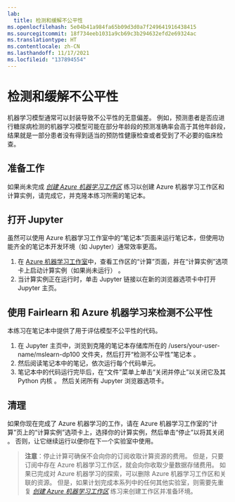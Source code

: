 ```yaml
---
lab:
  title: 检测和缓解不公平性
ms.openlocfilehash: 5e04b41a984fa65b09d3d0a7f249641916438415
ms.sourcegitcommit: 18f734eeb1031a9cb69c3b294632efd2e69324ac
ms.translationtype: HT
ms.contentlocale: zh-CN
ms.lasthandoff: 11/17/2021
ms.locfileid: "137894554"
---
```

# <a name="detect-and-mitigate-unfairness"></a>检测和缓解不公平性

机器学习模型通常可以封装导致不公平性的无意偏差。 例如，预测患者是否应进行糖尿病检测的机器学习模型可能在部分年龄段的预测准确率会高于其他年龄段，结果就是一部分患者没有得到适当的预防性健康检查或者受到了不必要的临床检查。

## <a name="before-you-start"></a>准备工作

如果尚未完成 *[创建 Azure 机器学习工作区](01-create-a-workspace.md)* 练习以创建 Azure 机器学习工作区和计算实例，请完成它，并克隆本练习所需的笔记本。

## <a name="open-jupyter"></a>打开 Jupyter

虽然可以使用 Azure 机器学习工作室中的“笔记本”页面来运行笔记本，但使用功能齐全的笔记本开发环境（如 Jupyter）通常效率更高。

1. 在 [Azure 机器学习工作室](https://ml.azure.com)中，查看工作区的“计算”页面，并在“计算实例”选项卡上启动计算实例（如果尚未运行） 。
2. 当计算实例正在运行时，单击 Jupyter 链接以在新的浏览器选项卡中打开 Jupyter 主页。

## <a name="use-fairlearn-and-azure-machine-learning-to-detect-unfairness"></a>使用 Fairlearn 和 Azure 机器学习来检测不公平性

本练习在笔记本中提供了用于评估模型不公平性的代码。

1. 在 Jupyter 主页中，浏览到克隆的笔记本存储库所在的 /users/your-user-name/mslearn-dp100 文件夹，然后打开“检测不公平性”笔记本 。
2. 然后阅读笔记本中的笔记，依次运行每个代码单元。
3. 笔记本中的代码运行完毕后，在“文件”菜单上单击“关闭并停止”以关闭它及其 Python 内核 。 然后关闭所有 Jupyter 浏览器选项卡。

## <a name="clean-up"></a>清理

如果你现在完成了 Azure 机器学习的工作，请在 Azure 机器学习工作室的“计算”页上的“计算实例”选项卡上，选择你的计算实例，然后单击“停止”以将其关闭  。 否则，让它继续运行以便你在下一个实验室中使用。

> **注意**：停止计算可确保不会向你的订阅收取计算资源的费用。 但是，只要订阅中存在 Azure 机器学习工作区，就会向你收取少量数据存储费用。 如果已完成对 Azure 机器学习的探索，可以删除 Azure 机器学习工作区和关联的资源。 但是，如果计划完成本系列中的任何其他实验室，则需要先重复 *[创建 Azure 机器学习工作区](01-create-a-workspace.md)* 练习来创建工作区并准备环境。